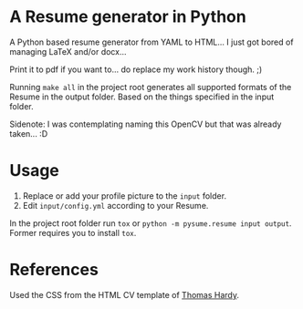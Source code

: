 # A Resume generator in Python

A Python based resume generator from YAML to HTML... I just got bored of managing LaTeX and/or docx...

Print it to pdf if you want to... do replace my work history though. ;)

Running `make all` in the project root generates all supported formats of the Resume in the output folder. Based on the
things specified in the input folder.

Sidenote: I was contemplating naming this OpenCV but that was already taken... :D

# Usage

1. Replace or add your profile picture to the `input` folder.
2. Edit `input/config.yml` according to your Resume.

In the project root folder run `tox` or `python -m pysume.resume input output`. Former requires you to install `tox`.

# References

Used the CSS from the HTML CV template of [Thomas Hardy](http://www.thomashardy.me.uk/).

